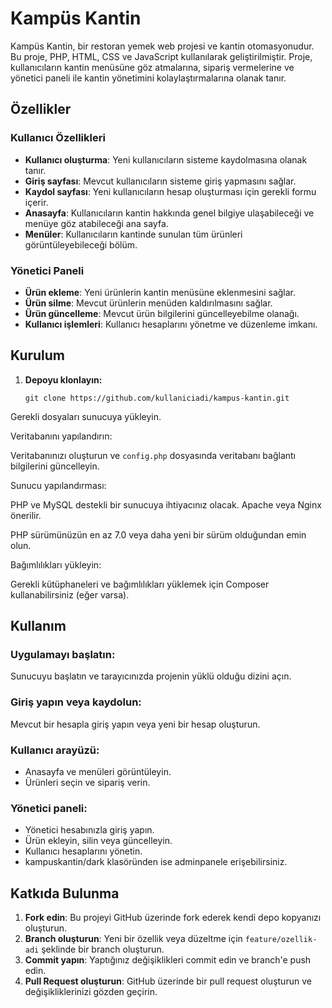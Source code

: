 # Kampüs Kantin

Kampüs Kantin, bir restoran yemek web projesi ve kantin otomasyonudur. Bu proje, PHP, HTML, CSS ve JavaScript kullanılarak geliştirilmiştir. Proje, kullanıcıların kantin menüsüne göz atmalarına, sipariş vermelerine ve yönetici paneli ile kantin yönetimini kolaylaştırmalarına olanak tanır.

## Özellikler

### Kullanıcı Özellikleri
- **Kullanıcı oluşturma**: Yeni kullanıcıların sisteme kaydolmasına olanak tanır.
- **Giriş sayfası**: Mevcut kullanıcıların sisteme giriş yapmasını sağlar.
- **Kaydol sayfası**: Yeni kullanıcıların hesap oluşturması için gerekli formu içerir.
- **Anasayfa**: Kullanıcıların kantin hakkında genel bilgiye ulaşabileceği ve menüye göz atabileceği ana sayfa.
- **Menüler**: Kullanıcıların kantinde sunulan tüm ürünleri görüntüleyebileceği bölüm.

### Yönetici Paneli
- **Ürün ekleme**: Yeni ürünlerin kantin menüsüne eklenmesini sağlar.
- **Ürün silme**: Mevcut ürünlerin menüden kaldırılmasını sağlar.
- **Ürün güncelleme**: Mevcut ürün bilgilerini güncelleyebilme olanağı.
- **Kullanıcı işlemleri**: Kullanıcı hesaplarını yönetme ve düzenleme imkanı.

## Kurulum

1. **Depoyu klonlayın:**
   ```
   git clone https://github.com/kullaniciadi/kampus-kantin.git
   ```
Gerekli dosyaları sunucuya yükleyin.

Veritabanını yapılandırın:

Veritabanınızı oluşturun ve `config.php` dosyasında veritabanı bağlantı bilgilerini güncelleyin.

Sunucu yapılandırması:

PHP ve MySQL destekli bir sunucuya ihtiyacınız olacak. Apache veya Nginx önerilir.

PHP sürümünüzün en az 7.0 veya daha yeni bir sürüm olduğundan emin olun.

Bağımlılıkları yükleyin:

Gerekli kütüphaneleri ve bağımlılıkları yüklemek için Composer kullanabilirsiniz (eğer varsa).

## Kullanım

### Uygulamayı başlatın:

Sunucuyu başlatın ve tarayıcınızda projenin yüklü olduğu dizini açın.

### Giriş yapın veya kaydolun:

Mevcut bir hesapla giriş yapın veya yeni bir hesap oluşturun.

### Kullanıcı arayüzü:

- Anasayfa ve menüleri görüntüleyin.
- Ürünleri seçin ve sipariş verin.

### Yönetici paneli:

- Yönetici hesabınızla giriş yapın.
- Ürün ekleyin, silin veya güncelleyin.
- Kullanıcı hesaplarını yönetin.
- kampuskantin/dark klasöründen ise adminpanele erişebilirsiniz.

## Katkıda Bulunma

1. **Fork edin**: Bu projeyi GitHub üzerinde fork ederek kendi depo kopyanızı oluşturun.
2. **Branch oluşturun**: Yeni bir özellik veya düzeltme için `feature/ozellik-adi` şeklinde bir branch oluşturun.
3. **Commit yapın**: Yaptığınız değişiklikleri commit edin ve branch'e push edin.
4. **Pull Request oluşturun**: GitHub üzerinde bir pull request oluşturun ve değişikliklerinizi gözden geçirin.
